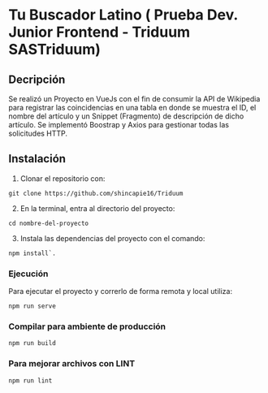 # Tu Buscador Latino ( Prueba Dev. Junior Frontend - Triduum SASTriduum)

## Decripción

Se realizó un Proyecto en VueJs con el fin de consumir la API de Wikipedia para
registrar las coincidencias en una tabla en donde se muestra el ID, el nombre del artículo
y un Snippet (Fragmento) de descripción de dicho artículo. Se implementó Boostrap y Axios para
gestionar todas las solicitudes HTTP.


## Instalación

1.  Clonar el repositorio con:
```
git clone https://github.com/shincapie16/Triduum
```

2. En la terminal, entra al directorio del proyecto:
```
cd nombre-del-proyecto
```

3. Instala las dependencias del proyecto con el comando:
```
npm install`. 
```
### Ejecución
Para ejecutar el proyecto y correrlo de forma remota y local utiliza:
```
npm run serve
```

### Compilar para ambiente de producción
```
npm run build
```
### Para mejorar archivos con LINT
```
npm run lint
```

